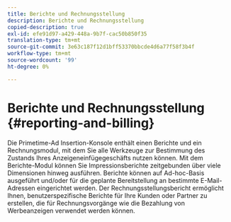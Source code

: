 ```yaml
---
title: Berichte und Rechnungsstellung
description: Berichte und Rechnungsstellung
copied-description: true
exl-id: efe91d97-a429-448a-9b7f-cac50b850f35
translation-type: tm+mt
source-git-commit: 3e63c187f12d1bff53370bbcde4d6a77f58f3b4f
workflow-type: tm+mt
source-wordcount: '99'
ht-degree: 0%

---
```


# Berichte und Rechnungsstellung {#reporting-and-billing}

Die Primetime-Ad Insertion-Konsole enthält einen Berichte und ein Rechnungsmodul, mit dem Sie alle Werkzeuge zur Bestimmung des Zustands Ihres Anzeigeneinfügegeschäfts nutzen können. Mit dem Berichte-Modul können Sie Impressionsberichte zeitgebunden über viele Dimensionen hinweg ausführen. Berichte können auf Ad-hoc-Basis ausgeführt und/oder für die geplante Bereitstellung an bestimmte E-Mail-Adressen eingerichtet werden. Der Rechnungsstellungsbericht ermöglicht Ihnen, benutzerspezifische Berichte für Ihre Kunden oder Partner zu erstellen, die für Rechnungsvorgänge wie die Bezahlung von Werbeanzeigen verwendet werden können.
